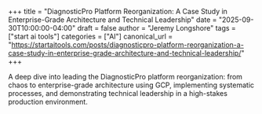 +++
title = "DiagnosticPro Platform Reorganization: A Case Study in Enterprise-Grade Architecture and Technical Leadership"
date = "2025-09-30T10:00:00-04:00"
draft = false
author = "Jeremy Longshore"
tags = ["start ai tools"]
categories = ["AI"]
canonical_url = "https://startaitools.com/posts/diagnosticpro-platform-reorganization-a-case-study-in-enterprise-grade-architecture-and-technical-leadership/"
+++

A deep dive into leading the DiagnosticPro platform reorganization: from chaos to enterprise-grade architecture using GCP, implementing systematic processes, and demonstrating technical leadership in a high-stakes production environment.
